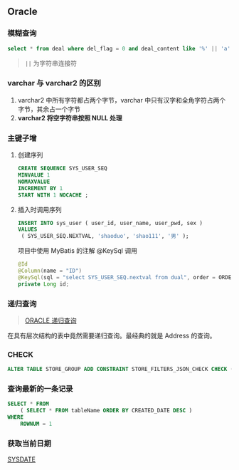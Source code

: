## Oracle

### 模糊查询

```sql
select * from deal where del_flag = 0 and deal_content like '%' || 'a' || '%'
```

> `||` 为字符串连接符

### varchar 与 varchar2 的区别

1. varchar2 中所有字符都占两个字节，varchar 中只有汉字和全角字符占两个字节，其余占一个字节
2. **varchar2 将空字符串按照 NULL 处理**

### 主键子增

1. 创建序列

   ```sql
   CREATE SEQUENCE SYS_USER_SEQ
   MINVALUE 1 
   NOMAXVALUE 
   INCREMENT BY 1 
   START WITH 1 NOCACHE ;
   ```

2. 插入时调用序列

   ```sql
   INSERT INTO sys_user ( user_id, user_name, user_pwd, sex )
   VALUES
   	( SYS_USER_SEQ.NEXTVAL, 'shaoduo', 'shao111', '男' );
   ```

   项目中使用 MyBatis 的注解 @KeySql 调用

   ```java
   @Id
   @Column(name = "ID")
   @KeySql(sql = "select SYS_USER_SEQ.nextval from dual", order = ORDER.BEFORE)
   private Long id;
   ```

### 递归查询

> [ORACLE 递归查询](https://www.cnblogs.com/bpdwn/archive/2013/06/08/3125987.html)

在具有层次结构的表中竟然需要递归查询。最经典的就是 Address 的查询。

### CHECK

```sql
ALTER TABLE STORE_GROUP ADD CONSTRAINT STORE_FILTERS_JSON_CHECK CHECK ( STORE_FILTERS IS json );
```

### 查询最新的一条记录

```sql
SELECT * FROM
	( SELECT * FROM tableName ORDER BY CREATED_DATE DESC ) 
WHERE
	ROWNUM = 1
```

### 获取当前日期

  [SYSDATE](http://psoug.org/definition/SYSDATE.htm)

